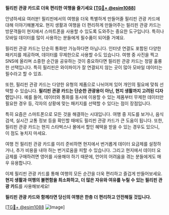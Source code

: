 **필리핀 관광 카드로 더욱 편리한 여행을 즐기세요 [[TG💪+ @esim1088](https://t.me/s/esim1088)]**

안녕하세요 여러분! 필리핀에서의 여행을 더욱 특별하게 만들어줄 필리핀 관광 카드에 대해 이야기해볼게요. 현지 생활과 여행을 더 편리하게 만들어주는 필리핀 관광 카드는 방문객들이 현지에서 스마트폰을 사용할 수 있도록 도와주는 중요한 도구입니다. 특히나 모바일 데이터를 많이 사용하는 분들에게 필수품이 되어줄 거예요.

필리핀 관광 카드는 단순히 통화만 가능하다면 아닙니다. 인터넷 연결도 포함된 다양한 패키지를 제공하며, 데이터를 무제한으로 사용할 수도 있습니다. 여행 중 사진을 찍고 SNS에 올리며 소중한 순간을 공유하는 것이 중요하다면 필리핀 관광 카드는 정말 훌륭한 선택입니다. 특히 필리핀은 와이파이가 잘 연결되지 않는 곳이 많아 모바일 데이터는 필수라고 할 수 있죠.

또한, 필리핀 관광 카드는 다양한 유형의 제품으로 나뉘어져 있어 개인의 필요에 맞춰 선택할 수 있습니다. **필리핀 관광 카드는 단순한 관광용이 아닌, 현지 생활까지 고려된 디자인**입니다. 예를 들어, 데이터와 통화를 동시에 이용할 수 있는 제품부터 무제한 데이터만 필요한 경우 등, 각자의 상황에 맞는 패키지를 선택할 수 있다는 점이 장점입니다.

특히 요즘은 스마트폰으로 모든 것을 해결하는 시대입니다. 여행 중 지도를 보거나, 음식 검색, 실시간 교통 정보 등을 확인할 때에도 필리핀 관광 카드가 큰 도움이 됩니다. 또한, 필리핀 관광 카드는 현지 스타벅스나 몰에서 할인 혜택을 받을 수 있는 경우도 있으니, 이 점도 놓치지 마세요.

여행 전 필리핀 관광 카드를 미리 준비하면 현지에서 번거롭게 데이터 요금제를 설정하거나, 추가 비용을 내야 하는 번거로움을 피할 수 있습니다. 그리고 현지에서 데이터 요금제를 구매하려면 영어를 사용해야 하기 때문에, 언어의 어려움을 겪는 분들에게도 매우 유용합니다.

이제 필리핀 관광 카드를 통해 여행의 모든 순간을 더욱 편리하고 즐겁게 만들어보세요. **현지 생활과 여행의 불편함을 최소화하고, 더 많은 자유와 여유를 누릴 수 있는 필리핀 관광 카드**를 사용해보세요!

**필리핀 관광 카드와 함께라면 당신의 여행은 한층 더 편리하고 안전해질 것입니다.** 

[[TG💪+ @esim1088](https://t.me/s/esim1088) ![Image](https://i.postimg.cc/Y0z9fWf4/image.png)]